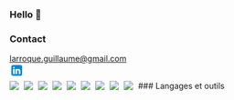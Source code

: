 ### Hello 👋


### Contact 
larroque.guillaume@gmail.com<br/>
<a href="https://www.linkedin.com/in/guillaume-larroque-2a7739125/">
<img align="left" style="width:25px" src="https://github.com/glucinium/glucinium/blob/main/img/icons8-linkedin.svg" />
</a>

<br/>
### Langages et outils

<img align="left" style="width:25px" src="https://cdn.jsdelivr.net/gh/devicons/devicon/icons/atom/atom-original.svg" />
<img align="left" style="width:25px" src="https://cdn.jsdelivr.net/gh/devicons/devicon/icons/cakephp/cakephp-original.svg" />
<img align="left" style="width:25px" src="https://cdn.jsdelivr.net/gh/devicons/devicon/icons/php/php-original.svg" />
<img align="left" style="width:25px" src="https://cdn.jsdelivr.net/gh/devicons/devicon/icons/vscode/vscode-original.svg" />
<img align="left" style="width:25px" src="https://cdn.jsdelivr.net/gh/devicons/devicon/icons/symfony/symfony-original.svg" />        
<img align="left" style="width:25px" src="https://cdn.jsdelivr.net/gh/devicons/devicon/icons/vuejs/vuejs-original.svg" />
<img align="left" style="width:25px" src="https://cdn.jsdelivr.net/gh/devicons/devicon/icons/mysql/mysql-original.svg" />
<img align="left" style="width:25px" src="https://cdn.jsdelivr.net/gh/devicons/devicon/icons/bootstrap/bootstrap-original.svg" />
<img align="left" style="width:25px" src="https://cdn.jsdelivr.net/gh/devicons/devicon/icons/git/git-original.svg" />


<!--
**glucinium/glucinium** is a ✨ _special_ ✨ repository because its `README.md` (this file) appears on your GitHub profile.

Here are some ideas to get you started:

- 🔭 I’m currently working on ...
- 🌱 I’m currently learning ...
- 👯 I’m looking to collaborate on ...
- 🤔 I’m looking for help with ...
- 💬 Ask me about ...
- 📫 How to reach me: ...
- 😄 Pronouns: ...
- ⚡ Fun fact: ...
-->
